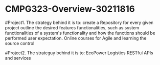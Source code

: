 # CMPG323-Overview-30211816
#Project1. The strategy behind it is to:
create a Repository for every given project
outline the desired features
functionalities, such as system functionalities of a system's functionality and how the functions should be performed
user expectation.
Online courses for Agile and learning the source control


#Project2. The strateguy behind it is to:
EcoPower Logistics
RESTful APIs and services 
